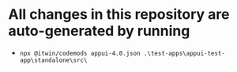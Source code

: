 # All changes in this repository are auto-generated by running

- `npx @itwin/codemods appui-4.0.json .\test-apps\appui-test-app\standalone\src\`
